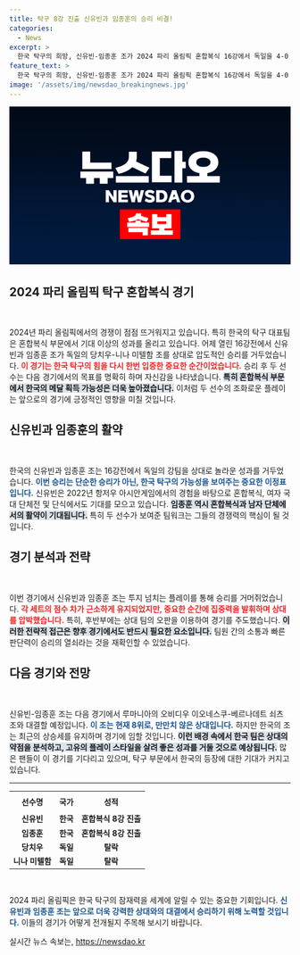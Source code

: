 ```yaml
---
title: 탁구 8강 진출 신유빈과 임종훈의 승리 비결!
categories:
  - News
excerpt: >
  한국 탁구의 희망, 신유빈-임종훈 조가 2024 파리 올림픽 혼합복식 16강에서 독일을 4-0 완파하며 8강 진출! 이번 대회에서 메달 획득 가능성도 주목받고 있다. 클릭해서 이들의 도전기를 확인하세요!
feature_text: >
  한국 탁구의 희망, 신유빈-임종훈 조가 2024 파리 올림픽 혼합복식 16강에서 독일을 4-0 완파하며 8강 진출! 이번 대회에서 메달 획득 가능성도 주목받고 있다. 클릭해서 이들의 도전기를 확인하세요!
image: '/assets/img/newsdao_breakingnews.jpg'
---
```


<p><img src="/assets/img/newsdao_breakingnews.jpg" alt="flaretime 속보" /></p>

<h2 data-ke-size="size26">2024 파리 올림픽 탁구 혼합복식 경기</h2>

<p data-ke-size="size16">&nbsp;</p>

<p data-ke-size="size16">2024년 파리 올림픽에서의 경쟁이 점점 뜨거워지고 있습니다. 특히 한국의 탁구 대표팀은 혼합복식 부문에서 기대 이상의 성과를 올리고 있습니다. 어제 열린 16강전에서 신유빈과 임종훈 조가 독일의 당치우-니나 미텔함 조를 상대로 압도적인 승리를 거두었습니다. <b><span style="color: #ee2323;">이 경기는 한국 탁구의 힘을 다시 한번 입증한 중요한 순간이었습니다.</span></b> 승리 후 두 선수는 다음 경기에서의 목표를 명확히 하며 자신감을 나타냈습니다. <b><span style="background-color: #21538527;">특히 혼합복식 부문에서 한국의 메달 획득 가능성은 더욱 높아졌습니다.</span></b> 이처럼 두 선수의 조화로운 플레이는 앞으로의 경기에 긍정적인 영향을 미칠 것입니다.</p>

<h2 data-ke-size="size26">신유빈과 임종훈의 활약</h2>

<p data-ke-size="size16">&nbsp;</p>

<p data-ke-size="size16">한국의 신유빈과 임종훈 조는 16강전에서 독일의 강팀을 상대로 놀라운 성과를 거두었습니다. <b><span style="color: #1a5490;">이번 승리는 단순한 승리가 아닌, 한국 탁구의 가능성을 보여주는 중요한 이정표입니다.</span></b> 신유빈은 2022년 항저우 아시안게임에서의 경험을 바탕으로 혼합복식, 여자 국대 단체전 및 단식에서도 기대를 모으고 있습니다. <b><span style="background-color: #21538527;">임종훈 역시 혼합복식과 남자 단체에서의 활약이 기대됩니다.</span></b> 특히 두 선수가 보여준 팀워크는 그들의 경쟁력의 핵심이 될 것입니다.</p>

<h2 data-ke-size="size26">경기 분석과 전략</h2>

<p data-ke-size="size16">&nbsp;</p>

<p data-ke-size="size16">이번 경기에서 신유빈과 임종훈 조는 투지 넘치는 플레이를 통해 승리를 거머쥐었습니다. <b><span style="color: #ee2323;">각 세트의 점수 차가 근소하게 유지되었지만, 중요한 순간에 집중력을 발휘하며 상대를 압박했습니다.</span></b> 특히, 후반부에는 상대 팀의 오판을 이용하여 경기를 주도했습니다. <b><span style="background-color: #21538527;">이러한 전략적 접근은 향후 경기에서도 반드시 필요한 요소입니다.</span></b> 팀원 간의 소통과 빠른 판단력이 승리의 열쇠라는 것을 재확인할 수 있었습니다.</p>

<h2 data-ke-size="size26">다음 경기와 전망</h2>

<p data-ke-size="size16">&nbsp;</p>

<p data-ke-size="size16">신유빈-임종훈 조는 다음 경기에서 루마니아의 오비디우 이오네스쿠-베르나데트 쇠츠 조와 대결할 예정입니다. <b><span style="color: #1a5490;">이 조는 현재 8위로, 만만치 않은 상대입니다.</span></b> 하지만 한국의 조는 최근의 상승세를 유지하며 경기에 임할 것입니다. <b><span style="background-color: #21538527;">이런 배경 속에서 한국 팀은 상대의 약점을 분석하고, 고유의 플레이 스타일을 살려 좋은 성과를 거둘 것으로 예상됩니다.</span></b> 많은 팬들이 이 경기를 기다리고 있으며, 탁구 부문에서 한국의 등장에 대한 기대가 커지고 있습니다.</p>

<hr />

<table style="width: 100%;">
    <tr>
        <th style="text-align: center; height: 30px;"><b>선수명</b></th>
        <th style="text-align: center; height: 30px;"><b>국가</b></th>
        <th style="text-align: center; height: 30px;"><b>성적</b></th>
    </tr>
    <tr>
        <td style="text-align: center; height: 17px;"><b>신유빈</b></td>
        <td style="text-align: center; height: 17px;"><b>한국</b></td>
        <td style="text-align: center; height: 17px;"><b>혼합복식 8강 진출</b></td>
    </tr>
    <tr>
        <td style="text-align: center; height: 17px;"><b>임종훈</b></td>
        <td style="text-align: center; height: 17px;"><b>한국</b></td>
        <td style="text-align: center; height: 17px;"><b>혼합복식 8강 진출</b></td>
    </tr>
    <tr>
        <td style="text-align: center; height: 17px;"><b>당치우</b></td>
        <td style="text-align: center; height: 17px;"><b>독일</b></td>
        <td style="text-align: center; height: 17px;"><b>탈락</b></td>
    </tr>
    <tr>
        <td style="text-align: center; height: 17px;"><b>니나 미텔함</b></td>
        <td style="text-align: center; height: 17px;"><b>독일</b></td>
        <td style="text-align: center; height: 17px;"><b>탈락</b></td>
    </tr>
</table>

<p data-ke-size="size16">&nbsp;</p>

<p data-ke-size="size16">2024 파리 올림픽은 한국 탁구의 잠재력을 세계에 알릴 수 있는 중요한 기회입니다. <b><span style="color: #1a5490;">신유빈과 임종훈 조는 앞으로 더욱 강력한 상대와의 대결에서 승리하기 위해 노력할 것입니다.</span></b> 이들의 경기가 어떻게 전개될지 주목해 보시기 바랍니다.</p>
실시간 뉴스 속보는, <a href="https://newsdao.kr" rel="dofollow">https://newsdao.kr</a>


